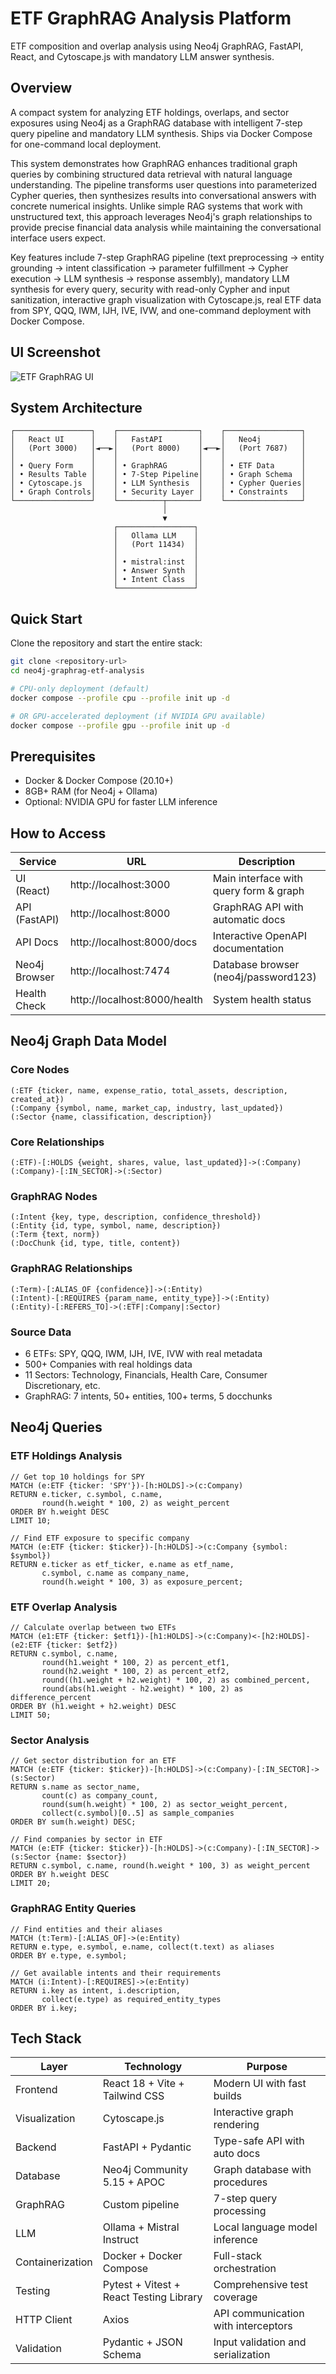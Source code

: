 # ETF GraphRAG Analysis Platform

ETF composition and overlap analysis using Neo4j GraphRAG, FastAPI, React, and Cytoscape.js with mandatory LLM answer synthesis.

## Overview

A compact system for analyzing ETF holdings, overlaps, and sector exposures using Neo4j as a GraphRAG database with intelligent 7-step query pipeline and mandatory LLM synthesis. Ships via Docker Compose for one-command local deployment.

This system demonstrates how GraphRAG enhances traditional graph queries by combining structured data retrieval with natural language understanding. The pipeline transforms user questions into parameterized Cypher queries, then synthesizes results into conversational answers with concrete numerical insights. Unlike simple RAG systems that work with unstructured text, this approach leverages Neo4j's graph relationships to provide precise financial data analysis while maintaining the conversational interface users expect.

Key features include 7-step GraphRAG pipeline (text preprocessing → entity grounding → intent classification → parameter fulfillment → Cypher execution → LLM synthesis → response assembly), mandatory LLM synthesis for every query, security with read-only Cypher and input sanitization, interactive graph visualization with Cytoscape.js, real ETF data from SPY, QQQ, IWM, IJH, IVE, IVW, and one-command deployment with Docker Compose.

## UI Screenshot

![ETF GraphRAG UI](ui/UI-Frontpage-Screenshot.jpg)

## System Architecture

```
┌─────────────────┐    ┌──────────────────┐    ┌─────────────────┐
│   React UI      │    │   FastAPI        │    │   Neo4j         │
│   (Port 3000)   │◄──►│   (Port 8000)    │◄──►│   (Port 7687)   │
│                 │    │                  │    │                 │
│ • Query Form    │    │ • GraphRAG       │    │ • ETF Data      │
│ • Results Table │    │ • 7-Step Pipeline│    │ • Graph Schema  │
│ • Cytoscape.js  │    │ • LLM Synthesis  │    │ • Cypher Queries│
│ • Graph Controls│    │ • Security Layer │    │ • Constraints   │
└─────────────────┘    └──────────┬───────┘    └─────────────────┘
                                  │
                                  ▼
                       ┌─────────────────┐
                       │   Ollama LLM    │
                       │   (Port 11434)  │
                       │                 │
                       │ • mistral:inst  │
                       │ • Answer Synth  │
                       │ • Intent Class  │
                       └─────────────────┘
```

## Quick Start

Clone the repository and start the entire stack:

```bash
git clone <repository-url>
cd neo4j-graphrag-etf-analysis

# CPU-only deployment (default)
docker compose --profile cpu --profile init up -d

# OR GPU-accelerated deployment (if NVIDIA GPU available)
docker compose --profile gpu --profile init up -d
```

## Prerequisites

* Docker & Docker Compose (20.10+)
* 8GB+ RAM (for Neo4j + Ollama)
* Optional: NVIDIA GPU for faster LLM inference

## How to Access

| Service | URL | Description |
|---------|-----|-------------|
| UI (React) | http://localhost:3000 | Main interface with query form & graph |
| API (FastAPI) | http://localhost:8000 | GraphRAG API with automatic docs |
| API Docs | http://localhost:8000/docs | Interactive OpenAPI documentation |
| Neo4j Browser | http://localhost:7474 | Database browser (neo4j/password123) |
| Health Check | http://localhost:8000/health | System health status |

## Neo4j Graph Data Model

### Core Nodes
```cypher
(:ETF {ticker, name, expense_ratio, total_assets, description, created_at})
(:Company {symbol, name, market_cap, industry, last_updated}) 
(:Sector {name, classification, description})
```

### Core Relationships
```cypher
(:ETF)-[:HOLDS {weight, shares, value, last_updated}]->(:Company)
(:Company)-[:IN_SECTOR]->(:Sector)
```

### GraphRAG Nodes
```cypher
(:Intent {key, type, description, confidence_threshold})
(:Entity {id, type, symbol, name, description})
(:Term {text, norm})
(:DocChunk {id, type, title, content})
```

### GraphRAG Relationships
```cypher
(:Term)-[:ALIAS_OF {confidence}]->(:Entity)
(:Intent)-[:REQUIRES {param_name, entity_type}]->(:Entity)
(:Entity)-[:REFERS_TO]->(:ETF|:Company|:Sector)
```

### Source Data
* 6 ETFs: SPY, QQQ, IWM, IJH, IVE, IVW with real metadata
* 500+ Companies with real holdings data
* 11 Sectors: Technology, Financials, Health Care, Consumer Discretionary, etc.
* GraphRAG: 7 intents, 50+ entities, 100+ terms, 5 docchunks

## Neo4j Queries

### ETF Holdings Analysis
```cypher
// Get top 10 holdings for SPY
MATCH (e:ETF {ticker: 'SPY'})-[h:HOLDS]->(c:Company)
RETURN e.ticker, c.symbol, c.name, 
       round(h.weight * 100, 2) as weight_percent
ORDER BY h.weight DESC
LIMIT 10;

// Find ETF exposure to specific company
MATCH (e:ETF {ticker: $ticker})-[h:HOLDS]->(c:Company {symbol: $symbol})
RETURN e.ticker as etf_ticker, e.name as etf_name,
       c.symbol, c.name as company_name, 
       round(h.weight * 100, 3) as exposure_percent;
```

### ETF Overlap Analysis
```cypher
// Calculate overlap between two ETFs
MATCH (e1:ETF {ticker: $etf1})-[h1:HOLDS]->(c:Company)<-[h2:HOLDS]-(e2:ETF {ticker: $etf2})
RETURN c.symbol, c.name,
       round(h1.weight * 100, 2) as percent_etf1,
       round(h2.weight * 100, 2) as percent_etf2,
       round((h1.weight + h2.weight) * 100, 2) as combined_percent,
       round(abs(h1.weight - h2.weight) * 100, 2) as difference_percent
ORDER BY (h1.weight + h2.weight) DESC
LIMIT 50;
```

### Sector Analysis
```cypher
// Get sector distribution for an ETF
MATCH (e:ETF {ticker: $ticker})-[h:HOLDS]->(c:Company)-[:IN_SECTOR]->(s:Sector)
RETURN s.name as sector_name,
       count(c) as company_count,
       round(sum(h.weight) * 100, 2) as sector_weight_percent,
       collect(c.symbol)[0..5] as sample_companies
ORDER BY sum(h.weight) DESC;

// Find companies by sector in ETF
MATCH (e:ETF {ticker: $ticker})-[h:HOLDS]->(c:Company)-[:IN_SECTOR]->(s:Sector {name: $sector})
RETURN c.symbol, c.name, round(h.weight * 100, 3) as weight_percent
ORDER BY h.weight DESC
LIMIT 20;
```

### GraphRAG Entity Queries
```cypher
// Find entities and their aliases
MATCH (t:Term)-[:ALIAS_OF]->(e:Entity)
RETURN e.type, e.symbol, e.name, collect(t.text) as aliases
ORDER BY e.type, e.symbol;

// Get available intents and their requirements
MATCH (i:Intent)-[:REQUIRES]->(e:Entity)
RETURN i.key as intent, i.description,
       collect(e.type) as required_entity_types
ORDER BY i.key;
```

## Tech Stack

| Layer | Technology | Purpose |
|-------|------------|---------|
| Frontend | React 18 + Vite + Tailwind CSS | Modern UI with fast builds |
| Visualization | Cytoscape.js | Interactive graph rendering |
| Backend | FastAPI + Pydantic | Type-safe API with auto docs |
| Database | Neo4j Community 5.15 + APOC | Graph database with procedures |
| GraphRAG | Custom pipeline | 7-step query processing |
| LLM | Ollama + Mistral Instruct | Local language model inference |
| Containerization | Docker + Docker Compose | Full-stack orchestration |
| Testing | Pytest + Vitest + React Testing Library | Comprehensive test coverage |
| HTTP Client | Axios | API communication with interceptors |
| Validation | Pydantic + JSON Schema | Input validation and serialization |